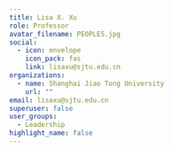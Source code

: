 ```yaml
---
title: Lisa X. Xu
role: Professor
avatar_filename: PEOPLE5.jpg
social:
  - icon: envelope
    icon_pack: fas
    link: lisaxu@sjtu.edu.cn
organizations:
  - name: Shanghai Jiao Tong University
    url: ""
email: lisaxu@sjtu.edu.cn
superuser: false
user_groups:
  - Leadership
highlight_name: false
---
```

